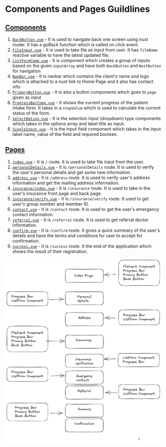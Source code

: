 # Components and Pages Guildlines

## [Components](components/)
1. [`BackButton.vue`](components/BackButton.vue) - It is used to navigate back one screen using nuxt router. It has a goBack function which is called on click event.
2. [`FileInput.vue`](components/FileInput.vue) - It is used to take file as input from user. It has `fileName` reactive variable to have the latest updated file.
3. [`ListFormComp.vue`](components/ListFormComp.vue) - It is component which creates a group of inputs based on the given `inputArray` and have both `BackButton` and `NextButton` for navigation 
4. [`NavBar.vue`](components/NavBar.vue) - It is navbar which contains the client's name and logo which is attached to a nuxt link to Home Page and it also has contact info
5. [`PrimaryButton.vue`](components/PrimaryButton.vue) - It is also a button components which goes to `page` given as input
6. [`ProgressBarComp.vue`](components/ProgressBarComp.vue) -  It shows the current progress of the patient intake form. It takes in a `stepValue` which is used to calculate the current status of the form. 
7. [`SelectOption.vue`](components/SelectOption.vue) - It is the selection input (dropdown) type components which takes in the options array and label title as input. 
8. [`SingleInput.vue`](components/SingleInput.vue) - It is the input field component which takes in the input label name, value of the field and required boolean.
   
## [Pages](pages/)
1. [`index.vue`](pages/index.vue) - It is `/` route. It is used to take file input from the user.
2. [`personalDetails.vue`](pages/personalDetails.vue) -  It is `/personalDetails` route. It is used to verify the user's personal details and get some new information.
3. [`address.vue`](pages/address.vue) -  It is `/address` route. It is used to verify user's address information and get the mailing address information.
4. [`insurance/index.vue`](pages/insurance/index.vue) - It is `/insurance` route. It is used to take in the user's insurance front page and back page.
5. [`insurance/verify.vue`](pages/insurance/verify.vue) -  It is `/insurance/verify` route. It used to get user's group number and member ID.
6. [`contact.vue`](pages/contact.vue) - It is `/contact` route. It is used to get the user's emergency contact information.
7. [`referral.vue`](pages/referral.vue) - It is `/referral` route. It is used to get referral doctor information.
8. [`confirm.vue`](pages/confirm.vue) - It is `/confirm` route. It gives a quick summary of the user's details and have the terms and conditions for user to accept for confirmation.
9. [`success.vue`](pages/success.vue) - It is `/success` route. It the end of the application which shows the result of their registration.

![component flow diagram](component_flow.png)